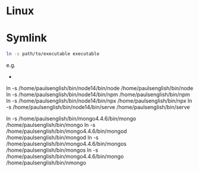 # Linux

# Symlink
```sh
ln -s path/to/executable executable
```
e.g.
- ```sh
ln -s /home/paulsenglish/bin/node14/bin/node /home/paulsenglish/bin/node
ln -s /home/paulsenglish/bin/node14/bin/npm /home/paulsenglish/bin/npm
ln -s /home/paulsenglish/bin/node14/bin/npx /home/paulsenglish/bin/npx
ln -s /home/paulsenglish/bin/node14/bin/serve /home/paulsenglish/bin/serve

ln -s /home/paulsenglish/bin/mongo4.4.6/bin/mongo /home/paulsenglish/bin/mongo
ln -s /home/paulsenglish/bin/mongo4.4.6/bin/mongod /home/paulsenglish/bin/mongod
ln -s /home/paulsenglish/bin/mongo4.4.6/bin/mongos /home/paulsenglish/bin/mongos
ln -s /home/paulsenglish/bin/mongo4.4.6/bin/mongo /home/paulsenglish/bin/nmongo
```
